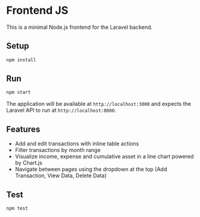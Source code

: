 # Frontend JS

This is a minimal Node.js frontend for the Laravel backend.

## Setup

```bash
npm install
```

## Run

```bash
npm start
```

The application will be available at `http://localhost:3000` and expects the Laravel API to run at `http://localhost:8000`.

## Features

- Add and edit transactions with inline table actions
- Filter transactions by month range
- Visualize income, expense and cumulative asset in a line chart powered by Chart.js
- Navigate between pages using the dropdown at the top (Add Transaction, View Data, Delete Data)

## Test

```bash
npm test
```
